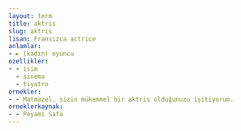 ```yaml
---
layout: term
title: aktris
slug: aktris
lisan: Fransızca actrice
anlamlar:
- ► (kadın) oyuncu
ozellikler:
- - isim
  - sinema
  - tiyatro
ornekler:
- - Matmazel, sizin mükemmel bir aktris olduğunuzu işitiyorum.
orneklerkaynak:
- - Peyami Safa
---
```


